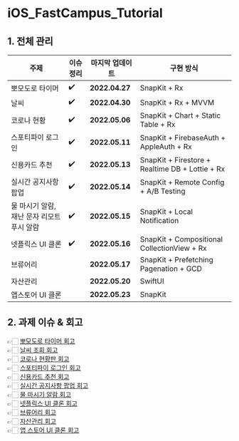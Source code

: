 # iOS_FastCampus_Tutorial

## 1. 전체 관리

| 주제                   | 이슈 정리           | 마지막 업데이트                     |    구현 방식    |
| --------------------- | ---------------- | ---------------------------| ------------- |
| 뽀모도로 타이머  |     ✔️             |  **2022.04.27**                 |  SnapKit + Rx  |
| 날씨              |       ✔️             |    **2022.04.30**            |  SnapKit + Rx + MVVM  |
| 코로나 현황   |       ✔️          |      **2022.05.06**               |  SnapKit +  Chart + Static Table + Rx  |
| 스포티파이 로그인   |       ✔️            |      **2022.05.11**             |  SnapKit +  FirebaseAuth + AppleAuth + Rx |
| 신용카드 추천   |         ✔️          |      **2022.05.13**               |  SnapKit +  Firestore  + Realtime DB + Lottie + Rx |
| 실시간 공지사항 팝업   |          ✔️        |      **2022.05.14**         |  SnapKit + Remote Config + A/B Testing |
| 물 마시기 알람, 재난 문자 리모트 푸시 알람  |        ✔️          |      **2022.05.15**         |  SnapKit + Local Notification |
| 넷플릭스 UI 클론  |         ✔️         |      **2022.05.16**         |  SnapKit + Compositional CollectionView  + Rx |
| 브류어리 |                  |      **2022.05.17**         |  SnapKit + Prefetching Pagenation  + GCD |
| 자산관리 |                  |      **2022.05.20**         |  SwiftUI |
| 앱스토어  UI 클론 |                  |      **2022.05.23**         |  SnapKit |



## 2. 과제 이슈 & 회고
👉🏻 [뽀모도로 타이머 회고](https://github.com/simoniful/iOS_FastCampus_Tutorial/issues/1) </br>
👉🏻 [날씨 조회 회고](https://github.com/simoniful/iOS_FastCampus_Tutorial/issues/2) </br>
👉🏻 [코로나 현황판 회고](https://github.com/simoniful/iOS_FastCampus_Tutorial/issues/3) </br>
👉🏻 [스포티파이 로그인 회고](https://github.com/simoniful/iOS_FastCampus_Tutorial/issues/4) </br>
👉🏻 [신용카드 추천 회고](https://github.com/simoniful/iOS_FastCampus_Tutorial/issues/5) </br>
👉🏻 [실시간 공지사항 팝업 회고](https://github.com/simoniful/iOS_FastCampus_Tutorial/issues/6) </br>
👉🏻 [물 마시기 알람 회고](https://github.com/simoniful/iOS_FastCampus_Tutorial/issues/7) </br>
👉🏻 [넷플릭스 UI 클론 회고](https://github.com/simoniful/iOS_FastCampus_Tutorial/issues/8) </br>
👉🏻 [브류어리 회고](https://github.com/simoniful/iOS_FastCampus_Tutorial/issues/9) </br>
👉🏻 [자산관리 회고](https://github.com/simoniful/iOS_FastCampus_Tutorial/issues/9) </br>
👉🏻 [앱 스토어 UI 클론 회고](https://github.com/simoniful/iOS_FastCampus_Tutorial/issues/10) </br>
